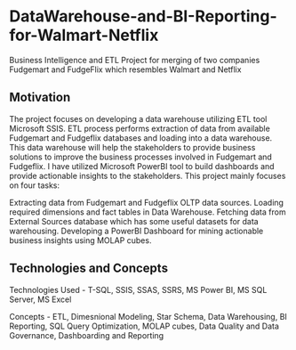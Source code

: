 # DataWarehouse-and-BI-Reporting-for-Walmart-Netflix
Business Intelligence and ETL Project for merging of two companies Fudgemart and FudgeFlix which resembles Walmart and Netflix

## Motivation
The project focuses on developing a data warehouse utilizing ETL tool Microsoft SSIS. ETL process performs extraction of data from available Fudgemart and Fudgeflix databases and loading into a data warehouse. This data warehouse will help the stakeholders to provide business solutions to improve the business processes involved in Fudgemart and Fudgeflix. I have utilized Microsoft PowerBI tool to build dashboards and provide actionable insights to the stakeholders. This project mainly focuses on four tasks:

Extracting data from Fudgemart and Fudgeflix OLTP data sources.
Loading required dimensions and fact tables in Data Warehouse.
Fetching data from External Sources database which has some useful datasets for data warehousing.
Developing a PowerBI Dashboard for mining actionable business insights using MOLAP cubes.

## Technologies and Concepts
Technologies Used - T-SQL, SSIS, SSAS, SSRS, MS Power BI, MS SQL Server, MS Excel

Concepts - ETL, Dimesnional Modeling, Star Schema, Data Warehousing, BI Reporting, SQL Query Optimization, MOLAP cubes, Data Quality and Data Governance, Dashboarding and Reporting
